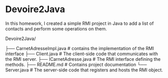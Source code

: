 # Devoire2Java
In this homework, I created a simple RMI project in Java to add a list of contacts and perform some operations on them.

Devoire2Java/

   ├── CarnetAdresseImpl.java   # contains the implementation of the RMI interface
   ├── Client.java              # The client-side code that communicates with the RMI server.
   ├── ICarnetAdresse.java      # The RMI interface defining the methods.
   ├── README.md                # Contains project documentation 
   └── Server.java              # The server-side code that registers and hosts the RMI object.

